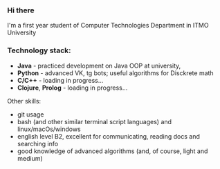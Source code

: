### Hi there

I'm a first year student of Computer Technologies Department in ITMO University

### Technology stack:
- **Java** - practiced development on Java OOP at university,
- **Python** - advanced VK, tg bots; useful algorithms for Disckrete math
- **C/C++** - loading in progress...
- **Clojure**, **Prolog** - loading in progress...

Other skills:
- git usage
- bash (and other similar terminal script languages) and linux/macOs/windows
- english level B2, excellent for communicating, reading docs and searching info
- good knowledge of advanced algorithms (and, of course, light and medium)
